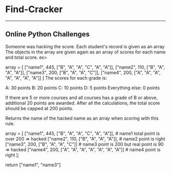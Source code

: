 # Find-Cracker
--------------------------------------
Online Python Challenges
--------------------------------------

Someone was hacking the score. Each student's record is given as an array The objects in the array are given again as an array of scores for each name and total score. ex>

array = [
["name1", 445, ["B", "A", "A", "C", "A", "A"]],
["name2", 110, ["B", "A", "A", "A"]],
["name3", 200, ["B", "A", "A", "C"]],
["name4", 200, ["A", "A", "A", "A", "A", "A", "A"]]
]
The scores for each grade is:

A: 30 points
B: 20 points
C: 10 points
D: 5 points
Everything else: 0 points


If there are 5 or more courses and all courses has a grade of B or above, additional 20 points are awarded. After all the calculations, the total score should be capped at 200 points.

Returns the name of the hacked name as an array when scoring with this rule.

array = [
["name1", 445, ["B", "A", "A", "C", "A", "A"]], # name1 total point is over 200 => hacked
["name2", 110, ["B", "A", "A", "A"]], #  name2 point is right
["name3", 200, ["B", "A", "A", "C"]] # name3 point is 200 but real point is 90 => hacked
["name4", 200, ["A", "A", "A", "A", "A", "A", "A"]] # name4 point is right
];

return ["name1", "name3"]

